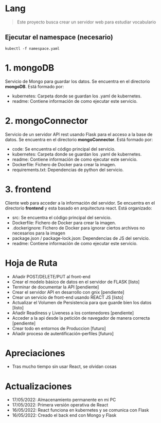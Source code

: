 # Lang

> Este proyecto busca crear un servidor web para estudiar vocabulario

## Ejecutar el namespace (necesario)

`kubectl -f namespace.yaml`

# 1. mongoDB

Servicio de Mongo para guardar los datos. Se encuentra en el directorio **mongoDB**. Está formado por:

- kubernetes: Carpeta donde se guardan los .yaml de kubernetes.
- readme: Contiene información de como ejecutar este servicio.

# 2. mongoConnector

Servicio de un servidor API rest usando Flask para el acceso a la base de datos. Se encuentra en el directorio **mongoConnector**. Está formado por:

- code: Se encuentra el código principal del servicio.
- kubernetes: Carpeta donde se guardan los .yaml de kubernetes.
- readme: Contiene información de como ejecutar este servicio.
- Dockerfile: Fichero de Docker para crear la imagen.
- requirements.txt: Dependencias de python del servicio.

# 3. frontend

Cliente web para acceder a la información del servidor. Se encuentra en el directorio **frontend** y esta basado en arquitectura react. Está organizado:

- src: Se encuentra el código principal del servicio.
- Dockerfile: Fichero de Docker para crear la imagen.
- .dockerignore: Fichero de Docker para ignorar ciertos archivos no necesarios para la imagen
- package.json / package-lock.json: Dependencias de JS del servicio.
- readme: Contiene información de como ejecutar este servicio.

# Hoja de Ruta

- Añadir POST/DELETE/PUT al front-end
- Crear el modelo básico de datos en el servidor de FLASK [listo]
- Terminar de documentar la API [pendiente]
- Crear el servidor API en desarrollo con gnix [pendiente]
- Crear un servicio de front-end usando REACT JS [listo]
- Actualizar el Volumen de Persistencia para que guarde bien los datos [listo]
- Añadir Readiness y Liveness a los contenedores [pendiente]
- Acceder a la api desde la petición de navegador de manera correcta [pendiente]
- Crear todo en entornos de Produccion [futuro]
- Añadir proceso de autentificación-perfiles [futuro]

# Apreciaciones

- Tras mucho tiempo sin usar React, se olvidan cosas

# Actualizaciones

- 17/05/2022: Almacenamiento permanente en mi PC
- 17/05/2022: Primera versión operativa de React
- 16/05/2022: React funciona en kubernetes y se comunica con Flask
- 16/05/2022: Creado el back end con Mongo y Flask
